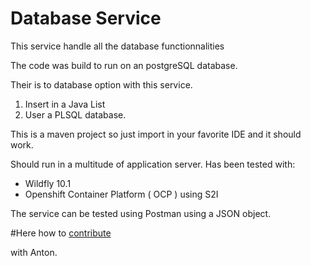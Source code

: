 # Database Service

This service handle all the database functionnalities

The code was build to run on an postgreSQL database.

Their is to database option with this service.

1. Insert in a Java List
2. User a PLSQL database.

This is a maven project so just import in your favorite IDE and it should work.

Should run in a multitude of application server.  Has been tested with:
* Wildfly 10.1
* Openshift Container Platform ( OCP ) using S2I

The service can be tested using Postman using a JSON object.

#Here how to [contribute](CONTRIBUTING.md)

with Anton.

